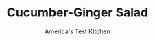---
layout: ../../layouts/MarkdownPostLayout.astro
title: Cucumber-Ginger Salad
author: America's Test Kitchen
pubDate: 2023-03-15
description: "This simple, refreshing salad shows off the best of both ingredients."
image_url: https://res.cloudinary.com/hksqkdlah/image/upload/ar_1:1,c_fill,dpr_2.0,f_auto,fl_lossy.progressive.strip_profile,g_faces:auto,q_auto:low,w_344/SFS_CucumberGingerSalad_50_olidbb
tags: ["Side Dishes","Vegetables","Salads","Condiments"]
calories: 660
protein: 1
carbohydrates: 17
fats: 
fiber: 
ingredients: ["1 (1-inch) piece, ginger, peeled","1 (12- to 16-ounce), English cucumber, halved lengthwise and sliced thin crosswise","1/4 cup, cider vinegar","3 tablespoons, packed brown sugar","3 tablespoons, soy sauce","2 tablespoons, extra-virgin olive oil","1 tablespoon, toasted sesame oil","2 teaspoons, table salt","1/2 teaspoon, red pepper flakes"]
serves: 4
time: "15 minutes, plus 1 hour sitting"
instructions: ["Slice ginger crosswise into thin coins. Stack coins 4 high and slice into thin matchsticks.","Toss cucumber, vinegar, sugar, soy sauce, olive oil, sesame oil, salt, pepper flakes, and ginger in bowl until thoroughly combined. Let sit for 1 hour for flavors to meld, stirring occasionally. Serve using slotted spoon. (Salad can be strained from dressing before serving, if desired, but is best stored in dressing.)"]
nutrition: ["282 mg Potassium","49 mg Phosphorus","31 mg Calcium","29 mg Magnesium","666 mg Sodium","10 g Fat","6 g Monounsaturated","2 g Polyunsaturated","3 mg Vitamin C","1 g Saturated","10 µg Folate (food)","12 g Sugars","20 µg Vitamin K","126 g Water","17 g Carbs","10 µg Folate equivalent (total)","1 g Protein","1 mg Vitamin E","6 µg Vitamin A","165 kcal Energy","10 g Sugars, added","660 calories"]
notes: "This salad is best served as an assertive side dish to fish or chicken, but it is equally good as a garnish for a bowl of noodles or as a condiment on a sandwich. This recipe can easily be doubled. The salad can be refrigerated for up to three days."
---